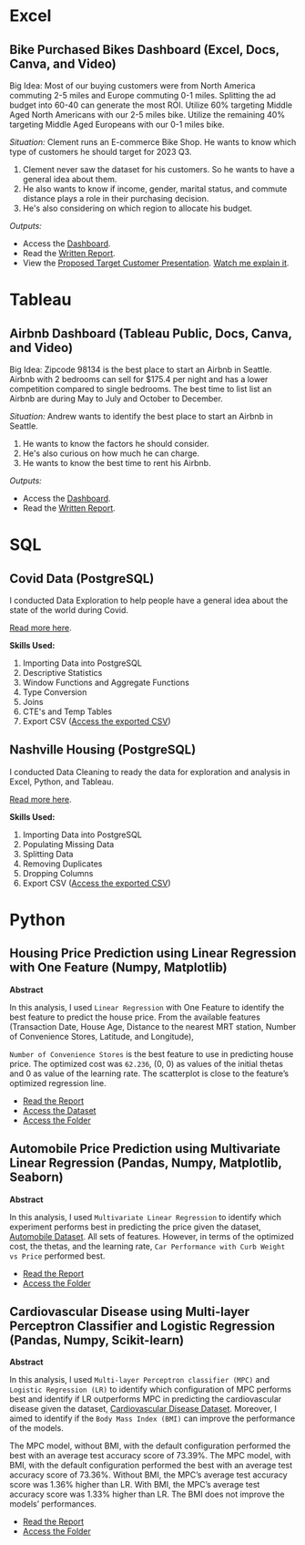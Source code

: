 # Excel
## Bike Purchased Bikes Dashboard (Excel, Docs, Canva, and Video)
Big Idea: Most of our buying customers were from North America commuting 2-5 miles and Europe commuting 0-1 miles. Splitting the ad budget into 60-40 can generate the most ROI. Utilize 60% targeting Middle Aged North Americans with our 2-5 miles bike. Utilize the remaining 40% targeting Middle Aged Europeans with our 0-1 miles bike.

*Situation:* Clement runs an E-commerce Bike Shop. He wants to know which type of customers he should target for 2023 Q3.
1. Clement never saw the dataset for his customers. So he wants to have a general idea about them.
2. He also wants to know if income, gender, marital status, and commute distance plays a role in their purchasing decision.
3. He's also considering on which region to allocate his budget.

*Outputs:*
- Access the [Dashboard](mini-projects/clements-bicycle-shop/dashboard.xlsx).
- Read the [Written Report](https://docs.google.com/document/d/1Jt_MA0C9CYMIhHo5qRfUhrTnlRa0J7IlkEQw_tAt73Y/edit?usp=sharing).
- View the [Proposed Target Customer Presentation](https://www.canva.com/design/DAFtJLKNhn4/6ZCH_dvPXDsbjx50yhDPKA/view?utm_content=DAFtJLKNhn4&utm_campaign=designshare&utm_medium=link&utm_source=publishsharelink). [Watch me explain it](https://youtu.be/QlKbsO8kktE).

# Tableau
## Airbnb Dashboard (Tableau Public, Docs, Canva, and Video)
Big Idea: Zipcode 98134 is the best place to start an Airbnb in Seattle. Airbnb with 2 bedrooms can sell for $175.4 per night and has a lower competition compared to single bedrooms. The best time to list list an Airbnb are during May to July and October to December.

*Situation:* Andrew wants to identify the best place to start an Airbnb in Seattle.
1. He wants to know the factors he should consider.
2. He's also curious on how much he can charge.
3. He wants to know the best time to rent his Airbnb.

*Outputs:*
- Access the [Dashboard](https://public.tableau.com/app/profile/jobb.rodriguez/viz/AirbnbDashboard2016_16935822119980/Dashboard1?publish=yes).
- Read the [Written Report](https://docs.google.com/document/d/1m2f0-wNG9LJoY_nMCcYIRhvQF6bFrSBs9kWn5xxRwaE/edit?usp=sharing).

# SQL
## Covid Data (PostgreSQL)
I conducted Data Exploration to help people have a general idea about the state of the world during Covid.

[Read more here](/projects/covid/).

**Skills Used:**
1. Importing Data into PostgreSQL
2. Descriptive Statistics
3. Window Functions and Aggregate Functions
4. Type Conversion
5. Joins
6. CTE's and Temp Tables
7. Export CSV ([Access the exported CSV](/projects/covid/covid_percentpopulationvaccinated.csv))

## Nashville Housing (PostgreSQL)
I conducted Data Cleaning to ready the data for exploration and analysis in Excel, Python, and Tableau.

[Read more here](/projects/nashville-housing/).

**Skills Used:**
1. Importing Data into PostgreSQL
2. Populating Missing Data
3. Splitting Data
4. Removing Duplicates
5. Dropping Columns
6. Export CSV ([Access the exported CSV](/projects/nashville-housing/nashville_housing_cleaned.csv))

# Python
## Housing Price Prediction using Linear Regression with One Feature (Numpy, Matplotlib)
**Abstract**

In this analysis, I used ```Linear Regression``` with One Feature to identify the best feature to predict the house price. From the available features (Transaction Date, House Age, Distance to the nearest MRT station, Number of Convenience Stores, Latitude, and Longitude), 

```Number of Convenience Stores``` is the best feature to use in predicting house price. The optimized cost was ```62.236```, (0, 0) as values of the initial thetas and 0 as value of the learning rate. The scatterplot is close to the feature’s optimized regression line.

- [Read the Report](/projects/housing-price-prediction/Report%20-%20Housing%20Price%20Prediction.pdf) 
- [Access the Dataset](https://www.kaggle.com/datasets/quantbruce/real-estate-price-prediction)
- [Access the Folder](/projects/housing-price-prediction/) 

## Automobile Price Prediction using Multivariate Linear Regression (Pandas, Numpy, Matplotlib, Seaborn)
**Abstract**

In this analysis, I used ```Multivariate Linear Regression``` to identify which experiment performs best in predicting the price
given the dataset, [Automobile Dataset](https://archive.ics.uci.edu/dataset/10/automobile). All sets of features. However, in terms of the optimized cost, the thetas, and the learning rate, ```Car Performance with Curb Weight vs Price``` performed best.

- [Read the Report](/projects/automobile-price-prediction/Report%20-%20Automobile%20Price%20Prediction.pdf) 
- [Access the Folder](/projects/automobile-price-prediction/) 

## Cardiovascular Disease using Multi-layer Perceptron Classifier and Logistic Regression (Pandas, Numpy, Scikit-learn)
**Abstract**

In this analysis, I used ```Multi-layer Perceptron classifier (MPC)``` and ```Logistic Regression (LR)``` to identify which configuration of MPC performs best and identify if LR outperforms MPC in predicting the cardiovascular disease given the dataset, [Cardiovascular Disease Dataset](https://www.kaggle.com/datasets/sulianova/cardiovascular-disease-dataset). Moreover, I aimed to identify if the ```Body Mass Index (BMI)``` can improve the performance of the models. 

The MPC model, without BMI, with the default configuration performed the best with an average test accuracy score of 73.39%. The MPC model, with BMI, with the default configuration performed the best with an average test accuracy score of 73.36%. Without BMI, the MPC’s
average test accuracy score was 1.36% higher than LR. With BMI, the MPC’s average test accuracy score was 1.33% higher than LR. The BMI does not improve the models’ performances.

- [Read the Report](/projects/cardiovascular-disease-prediction/Report%20-%20Cardiovascular%20Disease%20Prediction.pdf) 
- [Access the Folder](/projects/cardiovascular-disease-prediction/) 